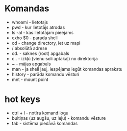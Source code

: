 # **Komandas** 
  - whoami - lietotajs
  - pwd - kur lietotājs atrodas
  - ls -al - kas lietotājam pieejams
  - exho $0 - parada shell
  - cd - change directory, iet uz mapi
  - / absolūtā adrese
  - cd. - saknes (root) apgabals
  - c.. - izkļū (vienu soli aptakaļ) no direktorija
  - ~ - mājas apgabals
  - man - ja shell ļauj, iespējams iegūt komandas aprakstu
  - history - parāda komandu vēsturi
  - mnt - mount point
 
 # **hot keys**
 - ctrl + l - notīra komand logu
 - bultiņas (uz augšu, uz leju) - komandu vēsture
 - tab - sistēma piedāvā komandas
